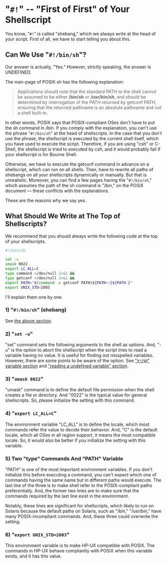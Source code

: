 # "`#!`" -- "First of First" of Your Shellscript

You know, "`#!`" is called "shebang," which we always write at the head of your script. First of all, we have to start telling you about this.

## Can We Use "`#!/bin/sh`"?

Our answer is actually, "Yes." However, strictly speaking, the answer is UNDEFINED.

The man-page of POSIX sh has the following explanation:

> Applications should note that the standard PATH to the shell cannot be assumed to be either **/bin/sh** or **/usr/bin/sh**, and should be determined by interrogation of the PATH returned by getconf PATH, ensuring that the returned pathname is an absolute pathname and not a shell built-in.

In other words, POSIX says that POSIX-compliant OSes don't have to put the sh command in /bin. If you comply with the explanation, you can't use the phrase "`#!/bin/sh`" at the head of shellscripts. In the case that you don't use the phrase, the shellscript is executed by the current shell itself, which you have used to execute the script. Therefore, if you are using "csh" or C-Shell, the shellscript is tried to executed by csh, and it would probably fail if your shellscript is for Bourne Shell.

Otherwise, we have to execute the getconf command in advance on a shellscript, which can run on all shells. Then, have to rewrite all paths of shebangs on all your shellscripts dynamically or manually. But that is unrealistic. Moreover, you can find a few pages having the "`#!/bin/sh`," which assumes the path of the sh command is "/bin," on the POSIX document — these conflicts with the explanations.

These are the reasons why we say yes.

## What Should We Write at The Top of Shellscripts?

We recommend that you should always write the following code at the top of your shellscripts.

```sh
#!/bin/sh

set -u
umask 0022
export LC_ALL=C
type command >/dev/null 2>&1 &&
type getconf >/dev/null 2>&1 &&
export PATH="$(command -p getconf PATH)${PATH+:}${PATH-}"
export UNIX_STD=2003
```

I'll explain them one by one.

### 1) "`#!/bin/sh`" (shebang)

See [the above section](#can-we-use-binsh).

### 2) "`set -u`"

"set" command sets the following arguments to the shell as options. And, "-u" is the option to abort the shellscript when the script tries to read a variable having no value. It is useful for finding out misspelled variables. However, there are some points to be aware of the option. See ["`$*`/`$@`" variable section](-2440.md) and ["reading a undefined variable" section](variables.md#reading-a-undefined-variable).

### 3) "`umask 0022`"

"umask" command is to define the default file permission when the shell creates a file or directory. And "0022" is the typical value for general shellscripts. So, please initialize the setting with this command.

### 4) "`export LC_ALL=C`"

The environment variable "LC_ALL" is to define the locale, which most commands refer the value to decide their behavior. And, "C" is the default locale, which all OSes in all region support, it means the most compatible locale. So, it would also be better if you initialize the setting with this variable.

### 5) Two "type" Commands And "PATH" Variable

"PATH" is one of the most important environment variables. If you don't initialize this before executing a command, you can't expect which one of commands having the same name but in different paths would execute. The last line of the three is to make shell refer to the POSIX-compliant paths preferentially. And, the former two lines are to make sure that the commands required by the last line exist in the environment.

Notably, these lines are significant for shellscripts, which likely to run on Solaris because the default paths on Solaris, such as "/bin," "/usr/bin," have many POSIX-incompliant commands. And, these three could overwrite the setting.

### 6) "`export UNIX_STD=2003`"

This environment variable is to make HP-UX compatible with POSIX. The commands in HP-UX behave compliantly with POSIX when this variable exists, and it has this value.

